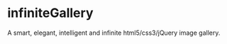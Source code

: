 infiniteGallery
===============

A smart, elegant, intelligent and infinite html5/css3/jQuery image gallery.
